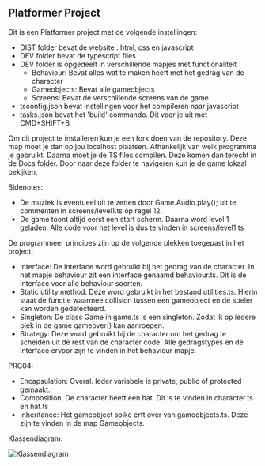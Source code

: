 ## Platformer Project

Dit is een Platformer project met de volgende instellingen:
- DIST folder bevat de website : html, css en javascript
- DEV folder bevat de typescript files
- DEV folder is opgedeelt in verschillende mapjes met functionaliteit
    - Behaviour: Bevat alles wat te maken heeft met het gedrag van de character
    - Gameobjects: Bevat alle gameobjects
    - Screens: Bevat de verschillende screens van de game
- tsconfig.json bevat instellingen voor het compileren naar javascript
- tasks.json bevat het 'build' commando. Dit voer je uit met CMD+SHIFT+B

Om dit project te installeren kun je een fork doen van de repository. Deze map moet je dan op jou localhost plaatsen. Afhankelijk van welk programma je gebruikt. 
Daarna moet je de TS files compilen. Deze komen dan terecht in de Docs folder. Door naar deze folder te navigeren kun je de game lokaal bekijken.

Sidenotes:
- De muziek is eventueel uit te zetten door Game.Audio.play(); uit te commenten in screens/level1.ts op regel 12.
- De game toont altijd eerst een start scherm. Daarna word level 1 geladen. Alle code voor het level is dus te vinden in screens/level1.ts


De programmeer principes zijn op de volgende plekken toegepast in het project: 
- Interface: De interface word gebruikt bij het gedrag van de character. In het mapje behaviour zit een interface genaamd behaviour.ts.
             Dit is de interface voor alle behaviour soorten.
- Static utility method: Deze word gebruikt in het bestand utilities.ts. Hierin staat de functie waarmee collision tussen een gameobject en de speler kan worden gedetecteerd.
- Singleton: De class Game in game.ts is een singleton. Zodat ik op iedere plek in de game gameover() kan aanroepen. 
- Strategy: Deze word gebruikt bij de character om het gedrag te scheiden uit de rest van de character code. Alle gedragstypes en de interface ervoor zijn te vinden in het behaviour mapje.

PRG04:

-   Encapsulation: Overal. Ieder variabele is private, public of protected gemaakt. 
-   Composition: De character heeft een hat. Dit is te vinden in character.ts en hat.ts
-   Inheritance: Het gameobject spike erft over van gameobjects.ts. Deze zijn te vinden in de map Gameobjects.

Klassendiagram:

![Klassendiagram](Platformer%20%PRG08.png?raw=true "Klassendiagram")


